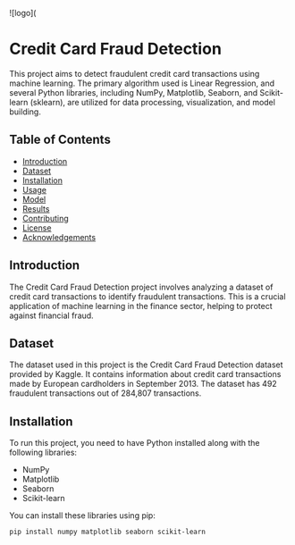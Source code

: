 ![logo](
# Credit Card Fraud Detection

This project aims to detect fraudulent credit card transactions using machine learning. The primary algorithm used is Linear Regression, and several Python libraries, including NumPy, Matplotlib, Seaborn, and Scikit-learn (sklearn), are utilized for data processing, visualization, and model building.

## Table of Contents
- [Introduction](#introduction)
- [Dataset](#dataset)
- [Installation](#installation)
- [Usage](#usage)
- [Model](#model)
- [Results](#results)
- [Contributing](#contributing)
- [License](#license)
- [Acknowledgements](#acknowledgements)

## Introduction
The Credit Card Fraud Detection project involves analyzing a dataset of credit card transactions to identify fraudulent transactions. This is a crucial application of machine learning in the finance sector, helping to protect against financial fraud.

## Dataset
The dataset used in this project is the Credit Card Fraud Detection dataset provided by Kaggle. It contains information about credit card transactions made by European cardholders in September 2013. The dataset has 492 fraudulent transactions out of 284,807 transactions.

## Installation
To run this project, you need to have Python installed along with the following libraries:

- NumPy
- Matplotlib
- Seaborn
- Scikit-learn

You can install these libraries using pip:

```bash
pip install numpy matplotlib seaborn scikit-learn
